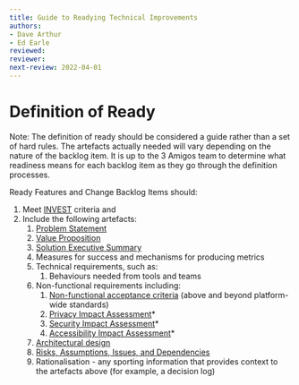 ```yaml
---
title: Guide to Readying Technical Improvements
authors: 
- Dave Arthur
- Ed Earle
reviewed: 
reviewer:
next-review: 2022-04-01
---
```



# Definition of Ready
Note: The definition of ready should be considered a guide rather than a set of hard rules. The artefacts actually needed will vary depending on the nature of the backlog item. It is up to the 3 Amigos team to determine what readiness means for each backlog item as they go through the definition processes.

Ready Features and Change Backlog Items should:

1. Meet [INVEST](https://www.agilealliance.org/glossary/invest/) criteria and 
1. Include the following artefacts:
    1. [Problem Statement](/Delivery-Practices/Design-and-Definition/3-Amigos-&-Readying-Backlog-Items/Problem,-Value,-Solution-Statements)
    1. [Value Proposition](/Delivery-Practices/Design-and-Definition/3-Amigos-&-Readying-Backlog-Items/Problem,-Value,-Solution-Statements)
    1. [Solution Executive Summary](/Delivery-Practices/Design-and-Definition/3-Amigos-&-Readying-Backlog-Items/Problem,-Value,-Solution-Statements)
   1. Measures for success and mechanisms for producing metrics
   1. Technical requirements, such as:
       1. Behaviours needed from tools and teams
    1. Non-functional requirements including:
        1. [Non-functional acceptance criteria](/Delivery-Practices/Design-and-Definition/3-Amigos-&-Readying-Backlog-Items/Non%2DFunctional-Requirements) (above and beyond platform-wide standards)
        1. [Privacy Impact Assessment](/Delivery-Practices/Design-and-Definition/3-Amigos-&-Readying-Backlog-Items/Privacy-Impact-Assessments)*
        1. [Security Impact Assessment](/Delivery-Practices/Design-and-Definition/3-Amigos-&-Readying-Backlog-Items/Security-Impact-Assessment)*
        1. [Accessibility Impact Assessment](/Delivery-Practices/Design-and-Definition/3-Amigos-&-Readying-Backlog-Items/Accessibility-Impact-Assessment)*
    1. [Architectural design]()
    1. [Risks, Assumptions, Issues, and Dependencies](/Delivery-Practices/Design-and-Definition/3-Amigos-&-Readying-Backlog-Items/Risk,-Assumptions,-Issues,-&-Dependencies)
    1. Rationalisation - any sporting information that provides context to the artefacts above (for example, a decision log)
